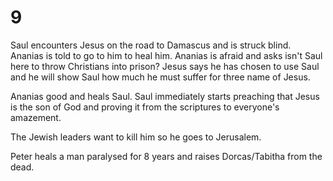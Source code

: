# 9

Saul encounters Jesus on the road to Damascus and is struck blind. Ananias is told to go to him to heal him. Ananias is afraid and asks isn't Saul here to throw Christians into prison? Jesus says he has chosen to use Saul and he will show Saul how much he must suffer for three name of Jesus.

Ananias good and heals Saul. Saul immediately starts preaching that Jesus is the son of God and proving it from the scriptures to everyone's amazement.

The Jewish leaders want to kill him so he goes to Jerusalem.

Peter heals a man paralysed for 8 years and raises Dorcas/Tabitha from the dead.